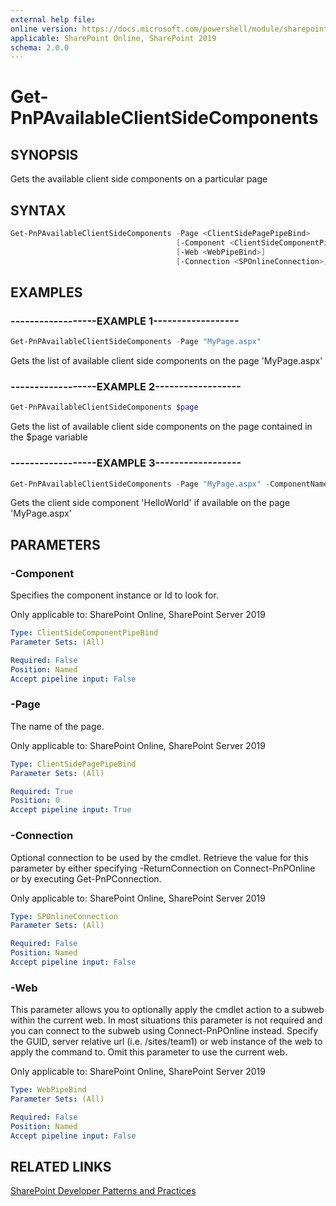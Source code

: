 ```yaml
---
external help file:
online version: https://docs.microsoft.com/powershell/module/sharepoint-pnp/get-pnpavailableclientsidecomponents
applicable: SharePoint Online, SharePoint 2019
schema: 2.0.0
---
```

# Get-PnPAvailableClientSideComponents

## SYNOPSIS
Gets the available client side components on a particular page

## SYNTAX 

```powershell
Get-PnPAvailableClientSideComponents -Page <ClientSidePagePipeBind>
                                     [-Component <ClientSideComponentPipeBind>]
                                     [-Web <WebPipeBind>]
                                     [-Connection <SPOnlineConnection>]
```

## EXAMPLES

### ------------------EXAMPLE 1------------------
```powershell
Get-PnPAvailableClientSideComponents -Page "MyPage.aspx"
```

Gets the list of available client side components on the page 'MyPage.aspx'

### ------------------EXAMPLE 2------------------
```powershell
Get-PnPAvailableClientSideComponents $page
```

Gets the list of available client side components on the page contained in the $page variable

### ------------------EXAMPLE 3------------------
```powershell
Get-PnPAvailableClientSideComponents -Page "MyPage.aspx" -ComponentName "HelloWorld"
```

Gets the client side component 'HelloWorld' if available on the page 'MyPage.aspx'

## PARAMETERS

### -Component
Specifies the component instance or Id to look for.

Only applicable to: SharePoint Online, SharePoint Server 2019

```yaml
Type: ClientSideComponentPipeBind
Parameter Sets: (All)

Required: False
Position: Named
Accept pipeline input: False
```

### -Page
The name of the page.

Only applicable to: SharePoint Online, SharePoint Server 2019

```yaml
Type: ClientSidePagePipeBind
Parameter Sets: (All)

Required: True
Position: 0
Accept pipeline input: True
```

### -Connection
Optional connection to be used by the cmdlet. Retrieve the value for this parameter by either specifying -ReturnConnection on Connect-PnPOnline or by executing Get-PnPConnection.

Only applicable to: SharePoint Online, SharePoint Server 2019

```yaml
Type: SPOnlineConnection
Parameter Sets: (All)

Required: False
Position: Named
Accept pipeline input: False
```

### -Web
This parameter allows you to optionally apply the cmdlet action to a subweb within the current web. In most situations this parameter is not required and you can connect to the subweb using Connect-PnPOnline instead. Specify the GUID, server relative url (i.e. /sites/team1) or web instance of the web to apply the command to. Omit this parameter to use the current web.

Only applicable to: SharePoint Online, SharePoint Server 2019

```yaml
Type: WebPipeBind
Parameter Sets: (All)

Required: False
Position: Named
Accept pipeline input: False
```

## RELATED LINKS

[SharePoint Developer Patterns and Practices](https://aka.ms/sppnp)